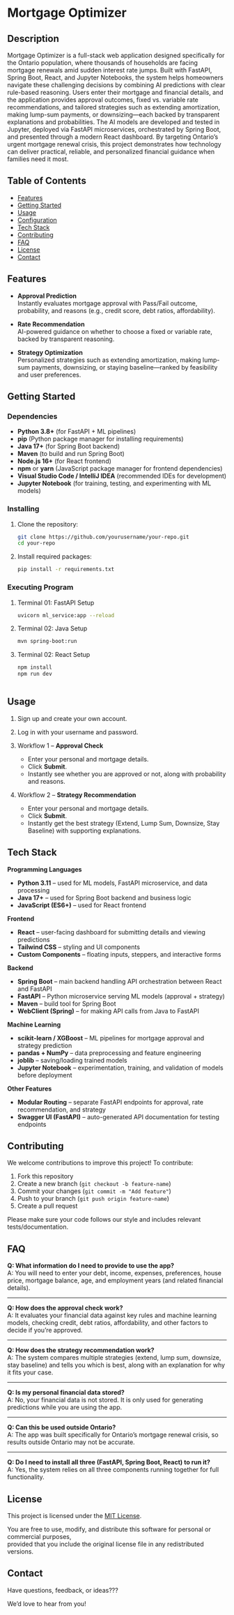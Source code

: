 # **Mortgage Optimizer**

## Description
Mortgage Optimizer is a full-stack web application designed specifically for the Ontario population, where thousands of households are facing mortgage renewals amid sudden interest rate jumps. Built with FastAPI, Spring Boot, React, and Jupyter Notebooks, the system helps homeowners navigate these challenging decisions by combining AI predictions with clear rule-based reasoning. Users enter their mortgage and financial details, and the application provides approval outcomes, fixed vs. variable rate recommendations, and tailored strategies such as extending amortization, making lump-sum payments, or downsizing—each backed by transparent explanations and probabilities. The AI models are developed and tested in Jupyter, deployed via FastAPI microservices, orchestrated by Spring Boot, and presented through a modern React dashboard. By targeting Ontario’s urgent mortgage renewal crisis, this project demonstrates how technology can deliver practical, reliable, and personalized financial guidance when families need it most.

## Table of Contents
- [Features](#features)
- [Getting Started](#getting-started)
- [Usage](#usage)
- [Configuration](#configuration)
- [Tech Stack](#tech-stack)
- [Contributing](#contributing)
- [FAQ](#faq)
- [License](#license)
- [Contact](#contact)

## Features
- **Approval Prediction**  
    Instantly evaluates mortgage approval with Pass/Fail outcome, probability, and reasons (e.g., credit score, debt ratios, affordability).

- **Rate Recommendation**  
    AI-powered guidance on whether to choose a fixed or variable rate, backed by transparent reasoning.

- **Strategy Optimization**  
    Personalized strategies such as extending amortization, making lump-sum payments, downsizing, or staying baseline—ranked by feasibility and user preferences.


## Getting Started
### Dependencies
* **Python 3.8+** (for FastAPI + ML pipelines)
* **pip** (Python package manager for installing requirements)
* **Java 17+** (for Spring Boot backend)
* **Maven** (to build and run Spring Boot)
* **Node.js 16+** (for React frontend)
* **npm** or **yarn** (JavaScript package manager for frontend dependencies)
* **Visual Studio Code / IntelliJ IDEA** (recommended IDEs for development)
* **Jupyter Notebook** (for training, testing, and experimenting with ML models)

### Installing
1. Clone the repository:

   ```bash
   git clone https://github.com/yourusername/your-repo.git
   cd your-repo

2. Install required packages:

   ```bash
   pip install -r requirements.txt

### Executing Program
1. Terminal 01: FastAPI Setup

   ```bash
   uvicorn ml_service:app --reload

2. Terminal 02: Java Setup

   ```bash
   mvn spring-boot:run
   
3. Terminal 02: React Setup

   ```bash
   npm install
   npm run dev

   

## Usage

1. Sign up and create your own account.

2. Log in with your username and password.

3. Workflow 1 – **Approval Check**  
   - Enter your personal and mortgage details.  
   - Click **Submit**.  
   - Instantly see whether you are approved or not, along with probability and reasons.  

4. Workflow 2 – **Strategy Recommendation**  
   - Enter your personal and mortgage details.  
   - Click **Submit**.  
   - Instantly get the best strategy (Extend, Lump Sum, Downsize, Stay Baseline) with supporting explanations.  
 


## Tech Stack

**Programming Languages**
- **Python 3.11** – used for ML models, FastAPI microservice, and data processing  
- **Java 17+** – used for Spring Boot backend and business logic  
- **JavaScript (ES6+)** – used for React frontend  

**Frontend**
- **React** – user-facing dashboard for submitting details and viewing predictions  
- **Tailwind CSS** – styling and UI components  
- **Custom Components** – floating inputs, steppers, and interactive forms  

**Backend**
- **Spring Boot** – main backend handling API orchestration between React and FastAPI  
- **FastAPI** – Python microservice serving ML models (approval + strategy)  
- **Maven** – build tool for Spring Boot  
- **WebClient (Spring)** – for making API calls from Java to FastAPI  

**Machine Learning**
- **scikit-learn / XGBoost** – ML pipelines for mortgage approval and strategy prediction  
- **pandas + NumPy** – data preprocessing and feature engineering  
- **joblib** – saving/loading trained models  
- **Jupyter Notebook** – experimentation, training, and validation of models before deployment  

**Other Features**
- **Modular Routing** – separate FastAPI endpoints for approval, rate recommendation, and strategy  
- **Swagger UI (FastAPI)** – auto-generated API documentation for testing endpoints  


## Contributing

We welcome contributions to improve this project! To contribute:

1. Fork this repository
2. Create a new branch (`git checkout -b feature-name`)
3. Commit your changes (`git commit -m "Add feature"`)
4. Push to your branch (`git push origin feature-name`)
5. Create a pull request

Please make sure your code follows our style and includes relevant tests/documentation.



## FAQ

**Q: What information do I need to provide to use the app?**  
A: You will need to enter your debt, income, expenses, preferences, house price, mortgage balance, age, and employment years (and related financial details).

---

**Q: How does the approval check work?**  
A: It evaluates your financial data against key rules and machine learning models, checking credit, debt ratios, affordability, and other factors to decide if you’re approved.

---

**Q: How does the strategy recommendation work?**  
A: The system compares multiple strategies (extend, lump sum, downsize, stay baseline) and tells you which is best, along with an explanation for why it fits your case.

---

**Q: Is my personal financial data stored?**  
A: No, your financial data is not stored. It is only used for generating predictions while you are using the app.

---

**Q: Can this be used outside Ontario?**  
A: The app was built specifically for Ontario’s mortgage renewal crisis, so results outside Ontario may not be accurate.

---

**Q: Do I need to install all three (FastAPI, Spring Boot, React) to run it?**  
A: Yes, the system relies on all three components running together for full functionality.


## License
This project is licensed under the [MIT License](LICENSE).

You are free to use, modify, and distribute this software for personal or commercial purposes,  
provided that you include the original license file in any redistributed versions.

## Contact

Have questions, feedback, or ideas???

We’d love to hear from you!